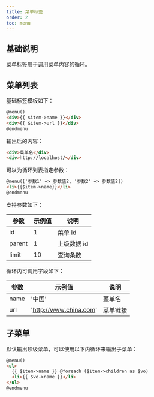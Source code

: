 ```yaml
---
title: 菜单标签
order: 2
toc: menu
---
```


## 基础说明

菜单标签用于调用菜单内容的循环。

## 菜单列表

基础标签模板如下：

```html
@menu()
<div>{{ $item->name }}</div>
<div>{{ $item->url }}</div>
@endmenu
```

输出后的内容：

```html
<div>菜单名</div>
<div>http://localhost/</div>
```

可以为循环列表指定参数：

```html
@menu(['参数1' => 参数值2, '参数2' => 参数值2])
<li>{{$item->name}}</li>
@endmenu
```

支持参数如下：

| 参数   | 示例值 | 说明        |
| ------ | ------ | ----------- |
| id     | 1      | 菜单 id     |
| parent | 1      | 上级数据 id |
| limit  | 10     | 查询条数    |

循环内可调用字段如下：

| 参数 | 示例值                 | 说明     |
| ---- | ---------------------- | -------- |
| name | '中国'                 | 菜单名   |
| url  | 'http://www.china.com' | 菜单链接 |

## 子菜单

默认输出顶级菜单，可以使用以下内循环来输出子菜单：

```html
@menu()
<ul>
  {{ $item->name }} @foreach ($item->children as $vo)
  <li>{{ $vo->name }}</li>
</ul>
@endmenu
```
